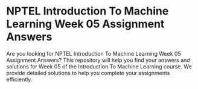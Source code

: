 # NPTEL Introduction To Machine Learning Week 05 Assignment Answers

Are you looking for NPTEL Introduction To Machine Learning Week 05 Assignment Answers? This repository will help you find your answers and solutions for Week 05 of the Introduction To Machine Learning course. We provide detailed solutions to help you complete your assignments efficiently.
